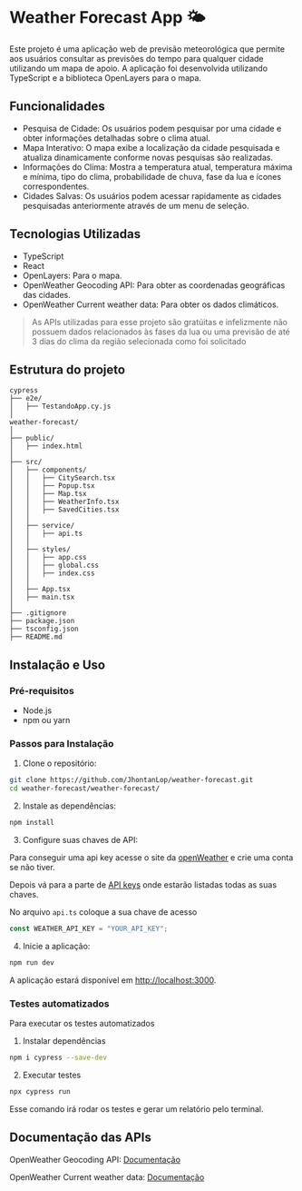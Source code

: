 # Weather Forecast App 🌤️

Este projeto é uma aplicação web de previsão meteorológica que permite aos usuários consultar as previsões do tempo para qualquer cidade utilizando um mapa de apoio. A aplicação foi desenvolvida utilizando TypeScript e a biblioteca OpenLayers para o mapa.

## Funcionalidades

- Pesquisa de Cidade: Os usuários podem pesquisar por uma cidade e obter informações detalhadas sobre o clima atual.
- Mapa Interativo: O mapa exibe a localização da cidade pesquisada e atualiza dinamicamente conforme novas pesquisas são realizadas.
- Informações do Clima: Mostra a temperatura atual, temperatura máxima e mínima, tipo do clima, probabilidade de chuva, fase da lua e ícones correspondentes.
- Cidades Salvas: Os usuários podem acessar rapidamente as cidades pesquisadas anteriormente através de um menu de seleção.

## Tecnologias Utilizadas

- TypeScript
- React
- OpenLayers: Para o mapa.
- OpenWeather Geocoding API: Para obter as coordenadas geográficas das cidades.
- OpenWeather Current weather data: Para obter os dados climáticos.
> As APIs utilizadas para esse projeto são gratúitas e infelizmente não possuem dados relacionados às fases da lua ou uma previsão de até 3 dias do clima da região selecionada como foi solicitado

## Estrutura do projeto

```
cypress
├── e2e/
│   ├── TestandoApp.cy.js
│
weather-forecast/
│
├── public/
│   ├── index.html
│
├── src/
│   ├── components/
│   │   ├── CitySearch.tsx
│   │   ├── Popup.tsx
│   │   ├── Map.tsx
│   │   ├── WeatherInfo.tsx
│   │   ├── SavedCities.tsx
│   │
│   ├── service/
│   │   ├── api.ts
│   │
│   ├── styles/
│   │   ├── app.css
│   │   ├── global.css
│   │   ├── index.css
│   │
│   ├── App.tsx
│   ├── main.tsx
│
├── .gitignore
├── package.json
├── tsconfig.json
├── README.md
```

## Instalação e Uso
### Pré-requisitos

- Node.js
- npm ou yarn

### Passos para Instalação

1. Clone o repositório:
```bash
git clone https://github.com/JhontanLop/weather-forecast.git
cd weather-forecast/weather-forecast/
```

2. Instale as dependências:
```bash
npm install
```

3. Configure suas chaves de API:

Para conseguir uma api key acesse o site da [openWeather](https://openweathermap.org/) e crie uma conta se não tiver.

Depois vá para a parte de [API keys](https://home.openweathermap.org/api_keys) onde estarão listadas todas as suas chaves.

No arquivo `api.ts` coloque a sua chave de acesso
```typescript
const WEATHER_API_KEY = "YOUR_API_KEY";
```

4. Inicie a aplicação:
```bash
npm run dev
```

A aplicação estará disponível em [http://localhost:3000](http://localhost:3000).

### Testes automatizados

Para executar os testes automatizados

1. Instalar dependências
```bash
npm i cypress --save-dev
```

2. Executar testes
```bash
npx cypress run
```
Esse comando irá rodar os testes e gerar um relatório pelo terminal.



## Documentação das APIs

OpenWeather Geocoding API: [Documentação](https://openweathermap.org/api/geocoding-api)

OpenWeather Current weather data: [Documentação](https://openweathermap.org/current)